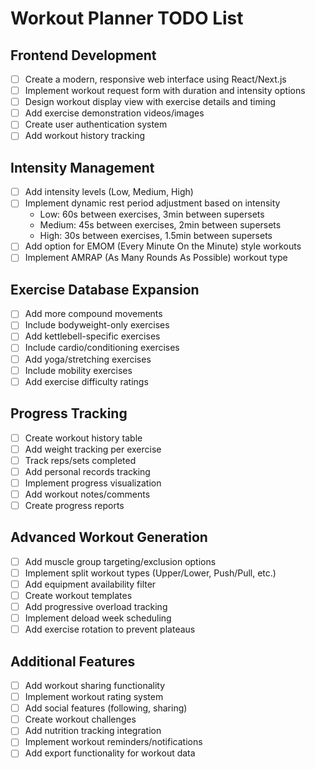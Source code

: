# Workout Planner TODO List

## Frontend Development
- [ ] Create a modern, responsive web interface using React/Next.js
- [ ] Implement workout request form with duration and intensity options
- [ ] Design workout display view with exercise details and timing
- [ ] Add exercise demonstration videos/images
- [ ] Create user authentication system
- [ ] Add workout history tracking

## Intensity Management
- [ ] Add intensity levels (Low, Medium, High)
- [ ] Implement dynamic rest period adjustment based on intensity
  - Low: 60s between exercises, 3min between supersets
  - Medium: 45s between exercises, 2min between supersets
  - High: 30s between exercises, 1.5min between supersets
- [ ] Add option for EMOM (Every Minute On the Minute) style workouts
- [ ] Implement AMRAP (As Many Rounds As Possible) workout type

## Exercise Database Expansion
- [ ] Add more compound movements
- [ ] Include bodyweight-only exercises
- [ ] Add kettlebell-specific exercises
- [ ] Include cardio/conditioning exercises
- [ ] Add yoga/stretching exercises
- [ ] Include mobility exercises
- [ ] Add exercise difficulty ratings

## Progress Tracking
- [ ] Create workout history table
- [ ] Add weight tracking per exercise
- [ ] Track reps/sets completed
- [ ] Add personal records tracking
- [ ] Implement progress visualization
- [ ] Add workout notes/comments
- [ ] Create progress reports

## Advanced Workout Generation
- [ ] Add muscle group targeting/exclusion options
- [ ] Implement split workout types (Upper/Lower, Push/Pull, etc.)
- [ ] Add equipment availability filter
- [ ] Create workout templates
- [ ] Add progressive overload tracking
- [ ] Implement deload week scheduling
- [ ] Add exercise rotation to prevent plateaus

## Additional Features
- [ ] Add workout sharing functionality
- [ ] Implement workout rating system
- [ ] Add social features (following, sharing)
- [ ] Create workout challenges
- [ ] Add nutrition tracking integration
- [ ] Implement workout reminders/notifications
- [ ] Add export functionality for workout data 